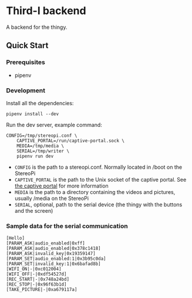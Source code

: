 Third-I backend
===============

A backend for the thingy.

Quick Start
-----------

### Prerequisites

 *  pipenv

### Development

Install all the dependencies:

```
pipenv install --dev
```

Run the dev server, example command:

```
CONFIG=/tmp/stereopi.conf \
    CAPTIVE_PORTAL=/run/captive-portal.sock \
    MEDIA=/tmp/media \
    SERIAL=/tmp/writer \
    pipenv run dev
```

 *  `CONFIG` is the path to a stereopi.conf. Normally located in /boot on the
    StereoPi
 *  `CAPTIVE_PORTAL` is the path to the Unix socket of the captive portal. See
    [the captive portal](https://github.com/BigBoySystems/captive-portal) for
    more information
 *  `MEDIA` is the path to a directory containing the videos and pictures,
    usually /media on the StereoPi
 *  `SERIAL`, optional, path to the serial device (the thingy with the buttons
    and the screen)

### Sample data for the serial communication

```
[Hello]
[PARAM_ASK|audio_enabled|0xff]
[PARAM_ASK|audio_enabled|0x378c1418]
[PARAM_ASK|invalid_key|0x19359147]
[PARAM_SET|audio_enabled:1|0x3b95c0da]
[PARAM_SET|invalid_key:1|0x6bafad8b]
[WIFI_ON|-|0xc012004]
[WIFI_OFF|-|0xdf54527d]
[REC_START|-|0x748a24bd]
[REC_STOP|-|0x96f63b1d]
[TAKE_PICTURE|-|0xa679117a]
```
